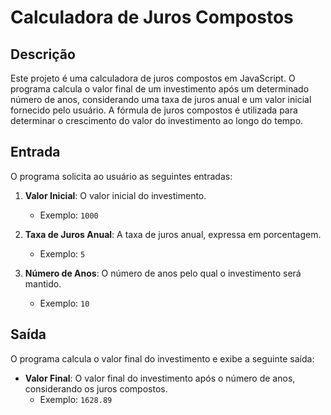 # Calculadora de Juros Compostos

## Descrição

Este projeto é uma calculadora de juros compostos em JavaScript. O programa calcula o valor final de um investimento após um determinado número de anos, considerando uma taxa de juros anual e um valor inicial fornecido pelo usuário. A fórmula de juros compostos é utilizada para determinar o crescimento do valor do investimento ao longo do tempo.

## Entrada

O programa solicita ao usuário as seguintes entradas:

1. **Valor Inicial**: O valor inicial do investimento.

   - Exemplo: `1000`

2. **Taxa de Juros Anual**: A taxa de juros anual, expressa em porcentagem.

   - Exemplo: `5`

3. **Número de Anos**: O número de anos pelo qual o investimento será mantido.
   - Exemplo: `10`

## Saída

O programa calcula o valor final do investimento e exibe a seguinte saída:

- **Valor Final**: O valor final do investimento após o número de anos, considerando os juros compostos.
  - Exemplo: `1628.89`
